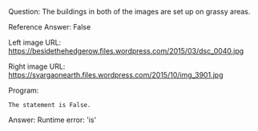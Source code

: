 Question: The buildings in both of the images are set up on grassy areas.

Reference Answer: False

Left image URL: https://besidethehedgerow.files.wordpress.com/2015/03/dsc_0040.jpg

Right image URL: https://svargaonearth.files.wordpress.com/2015/10/img_3901.jpg

Program:

```
The statement is False.
```
Answer: Runtime error: 'is'

